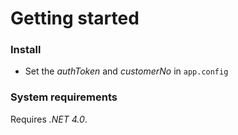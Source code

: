 Getting started
==================
### Install

* Set the *authToken* and *customerNo* in `app.config`

### System requirements

Requires *.NET 4.0*.
